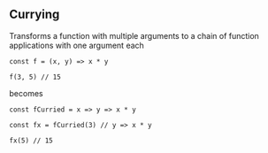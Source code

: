 ## Currying

Transforms a function with multiple arguments to a chain of function applications with one argument each

```
const f = (x, y) => x * y

f(3, 5) // 15

```

becomes

```
const fCurried = x => y => x * y

const fx = fCurried(3) // y => x * y

fx(5) // 15

```
